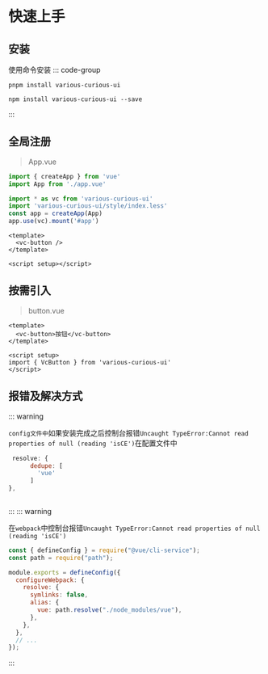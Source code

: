 # 快速上手

## 安装

使用命令安装
::: code-group

```shell [pnpm]
pnpm install various-curious-ui

```

```shell [npm]
npm install various-curious-ui --save
```

:::







## 全局注册


> App.vue

```js
import { createApp } from 'vue'
import App from './app.vue'

import * as vc from 'various-curious-ui' 
import 'various-curious-ui/style/index.less' 
const app = createApp(App) 
app.use(vc).mount('#app') 
```

```vue
<template>
  <vc-button />
</template>

<script setup></script>
```

## 按需引入

> button.vue

```vue
<template>
  <vc-button>按钮</vc-button>
</template>

<script setup>
import { VcButton } from 'various-curious-ui'
</script>
```
## 报错及解决方式
::: warning



`config文件中`如果安装完成之后控制台报错`Uncaught TypeError:Cannot read properties of null (reading 'isCE')`在配置文件中
```js
 resolve: {
	  dedupe: [
	    'vue'
	  ]
},
   		

```
:::
::: warning

在`webpack`中控制台报错`Uncaught TypeError:Cannot read properties of null (reading 'isCE')`
```js
const { defineConfig } = require("@vue/cli-service");
const path = require("path");

module.exports = defineConfig({
  configureWebpack: {
    resolve: {
      symlinks: false,
      alias: {
        vue: path.resolve("./node_modules/vue"),
      },
    },
  },
  // ...
});
```
:::